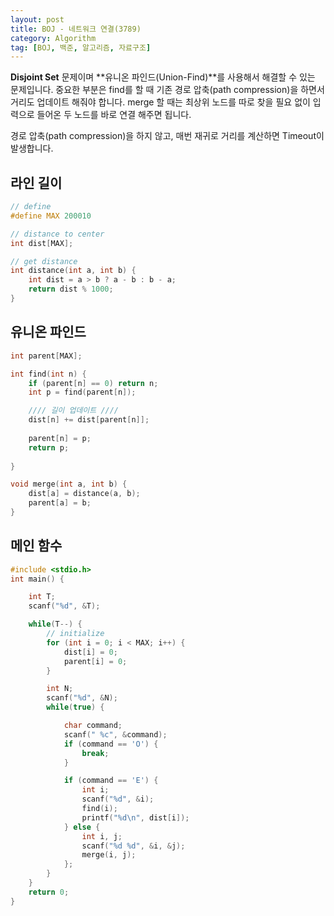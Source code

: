 ```yaml
---
layout: post
title: BOJ - 네트워크 연결(3789)
category: Algorithm
tag: [BOJ, 백준, 알고리즘, 자료구조]
---
```


**Disjoint Set** 문제이며 **유니온 파인드(Union-Find)**를 사용해서 해결할 수 있는 문제입니다. 중요한 부분은 find를 할 때 기존 경로 압축(path compression)을 하면서 거리도 업데이트 해줘야 합니다. merge 할 때는 최상위 노드를 따로 찾을 필요 없이 입력으로 들어온 두 노드를 바로 연결 해주면 됩니다. 

<div class="message">
경로 압축(path compression)을 하지 않고, 매번 재귀로 거리를 계산하면 Timeout이 발생합니다.
</div>

## 라인 길이
```cpp
// define
#define MAX 200010

// distance to center
int dist[MAX];

// get distance
int distance(int a, int b) {
	int dist = a > b ? a - b : b - a;
	return dist % 1000;
}
```


## 유니온 파인드
```cpp
int parent[MAX];

int find(int n) {
	if (parent[n] == 0) return n;
	int p = find(parent[n]);

	//// 길이 업데이트 ////
	dist[n] += dist[parent[n]];
	
	parent[n] = p;
	return p;
	
}

void merge(int a, int b) {
	dist[a] = distance(a, b);
	parent[a] = b;
}
```

## 메인 함수
```cpp
#include <stdio.h>
int main() {

	int T;
	scanf("%d", &T);

	while(T--) {
		// initialize
		for (int i = 0; i < MAX; i++) {
			dist[i] = 0;
			parent[i] = 0;
		}

		int N;
		scanf("%d", &N);
		while(true) {

			char command;
			scanf(" %c", &command);
			if (command == 'O') {
				break;
			}

			if (command == 'E') {
				int i;
				scanf("%d", &i);
				find(i);
				printf("%d\n", dist[i]);
			} else {
				int i, j;
				scanf("%d %d", &i, &j);
				merge(i, j);
			};
		}
	}
	return 0;
}
```